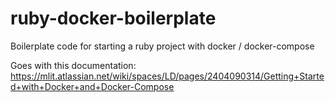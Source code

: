 # ruby-docker-boilerplate
Boilerplate code for starting a ruby project with docker / docker-compose

Goes with this documentation: https://mlit.atlassian.net/wiki/spaces/LD/pages/2404090314/Getting+Started+with+Docker+and+Docker-Compose 
